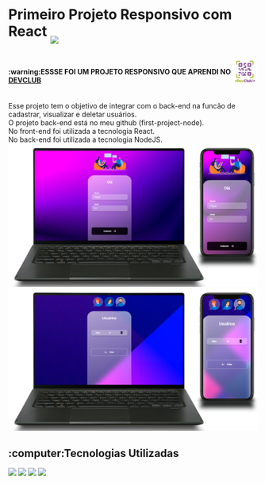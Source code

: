 # Primeiro Projeto Responsivo com React <img src="https://skillicons.dev/icons?i=react" width="50px" style="position: relative; top: 15px;">
<h4>:warning:ESSSE FOI UM PROJETO RESPONSIVO QUE APRENDI NO <a href="https://rodolfomori.com.br/devclub"> <img src="https://github.com/filipeboneberge/Projeto-Responsivo-Easy-Shopping/blob/master/assets/img/logo-devclub.png?raw=true" width="50px" style="position: relative; top: 20px;">DEVCLUB </a></h4>
<br>Esse projeto tem o objetivo de integrar com o back-end na funcão de cadastrar, visualizar e deletar usuários.
<br>O projeto back-end está no meu github (first-project-node).
<br>No front-end foi utilizada a tecnologia React.
<br>No back-end foi utilizada a tecnologia NodeJS.
<br>
<img src="https://github.com/filipeboneberge/first-project-react/blob/master/src/assets/print-home-responsivo.png">
<br>
<img src="https://github.com/filipeboneberge/first-project-react/blob/master/src/assets/print-usuarios-responsivo.png">
<br>
<h2>:computer:Tecnologias Utilizadas</h2>
<img src="https://img.shields.io/badge/HTML5-E34F26?style=for-the-badge&logo=html5&logoColor=white">
<img src="https://img.shields.io/badge/CSS3-1572B6?style=for-the-badge&logo=css3&logoColor=white">
<img src="https://img.shields.io/badge/JavaScript-F7DF1E?style=for-the-badge&logo=javascript&logoColor=black">
<img src="https://img.shields.io/badge/React-20232A?style=for-the-badge&logo=react&logoColor=61DAFB">
